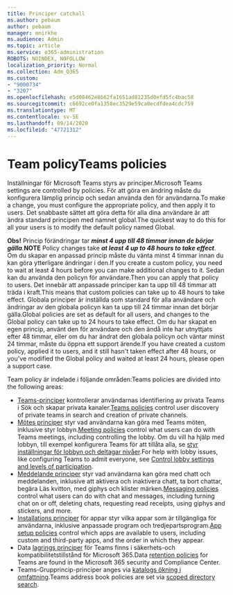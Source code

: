 ```yaml
---
title: Principer catchall
ms.author: pebaum
author: pebaum
manager: mnirkhe
ms.audience: Admin
ms.topic: article
ms.service: o365-administration
ROBOTS: NOINDEX, NOFOLLOW
localization_priority: Normal
ms.collection: Adm_O365
ms.custom:
- "9000734"
- "3207"
ms.openlocfilehash: e5d08462e8662fa1651ad81235d0efd5fc4bac58
ms.sourcegitcommit: c6692ce0fa1358ec3529e59ca0ecdfdea4cdc759
ms.translationtype: MT
ms.contentlocale: sv-SE
ms.lasthandoff: 09/14/2020
ms.locfileid: "47721312"
---
```

# <a name="teams-policies"></a><span data-ttu-id="122ff-102">Team policy</span><span class="sxs-lookup"><span data-stu-id="122ff-102">Teams policies</span></span>

<span data-ttu-id="122ff-103">Inställningar för Microsoft Teams styrs av principer.</span><span class="sxs-lookup"><span data-stu-id="122ff-103">Microsoft Teams settings are controlled by policies.</span></span> <span data-ttu-id="122ff-104">För att göra en ändring måste du konfigurera lämplig princip och sedan använda den för användarna.</span><span class="sxs-lookup"><span data-stu-id="122ff-104">To make a change, you must configure the appropriate policy, and then apply it to users.</span></span> <span data-ttu-id="122ff-105">Det snabbaste sättet att göra detta för alla dina användare är att ändra standard principen med namnet global.</span><span class="sxs-lookup"><span data-stu-id="122ff-105">The quickest way to do this for all your users is to modify the default policy named Global.</span></span> 

<span data-ttu-id="122ff-106">**Obs!** Princip förändringar tar ***minst 4 upp till 48 timmar innan de börjar gälla***.</span><span class="sxs-lookup"><span data-stu-id="122ff-106">**NOTE** Policy changes take ***at least 4 up to 48 hours to take effect***.</span></span> <span data-ttu-id="122ff-107">Om du skapar en anpassad princip måste du vänta minst 4 timmar innan du kan göra ytterligare ändringar i den.</span><span class="sxs-lookup"><span data-stu-id="122ff-107">If you create a custom policy, you need to wait at least 4 hours before you can make additional changes to it.</span></span> <span data-ttu-id="122ff-108">Sedan kan du använda den policyn för användare.</span><span class="sxs-lookup"><span data-stu-id="122ff-108">Then you can apply that policy to users.</span></span> <span data-ttu-id="122ff-109">Det innebär att anpassade principer kan ta upp till 48 timmar att träda i kraft.</span><span class="sxs-lookup"><span data-stu-id="122ff-109">This means that custom policies can take up to 48 hours to take effect.</span></span> <span data-ttu-id="122ff-110">Globala principer är inställda som standard för alla användare och ändringar av den globala policyn kan ta upp till 24 timmar innan det börjar gälla.</span><span class="sxs-lookup"><span data-stu-id="122ff-110">Global policies are set as default for all users, and changes to the Global policy can take up to 24 hours to take effect.</span></span> <span data-ttu-id="122ff-111">Om du har skapat en egen princip, använt den för användare och den ändå inte har utnyttjats efter 48 timmar, eller om du har ändrat den globala policyn och väntar minst 24 timmar, måste du öppna ett support ärende.</span><span class="sxs-lookup"><span data-stu-id="122ff-111">If you have created a custom policy, applied it to users, and it still hasn't taken effect after 48 hours, or you've modified the Global policy and waited at least 24 hours, please open a support case.</span></span>

<span data-ttu-id="122ff-112">Team policy är indelade i följande områden:</span><span class="sxs-lookup"><span data-stu-id="122ff-112">Teams policies are divided into the following areas:</span></span>

- <span data-ttu-id="122ff-113">[Teams-principer](https://docs.microsoft.com/MicrosoftTeams/teams-policies) kontrollerar användarnas identifiering av privata Teams i Sök och skapar privata kanaler.</span><span class="sxs-lookup"><span data-stu-id="122ff-113">[Teams policies](https://docs.microsoft.com/MicrosoftTeams/teams-policies) control user discovery of private teams in search and creation of private channels.</span></span>  
- <span data-ttu-id="122ff-114">[Mötes principer](https://docs.microsoft.com/microsoftteams/meeting-policies-in-teams) styr vad användarna kan göra med Teams möten, inklusive styr lobbyn.</span><span class="sxs-lookup"><span data-stu-id="122ff-114">[Meeting policies](https://docs.microsoft.com/microsoftteams/meeting-policies-in-teams) control what users can do with Teams meetings, including controlling the lobby.</span></span> <span data-ttu-id="122ff-115">Om du vill ha hjälp med lobbyn, till exempel konfigurera Teams för att tillåta alla, se [styr inställningar för lobbyn och deltagar nivåer](https://docs.microsoft.com/alchemyinsights/bypass-lobby).</span><span class="sxs-lookup"><span data-stu-id="122ff-115">For help with lobby issues, like configuring Teams to admit everyone, see [Control lobby settings and levels of participation](https://docs.microsoft.com/alchemyinsights/bypass-lobby).</span></span>
- <span data-ttu-id="122ff-116">[Meddelande principer](https://docs.microsoft.com/microsoftteams/messaging-policies-in-teams) styr vad användarna kan göra med chatt och meddelanden, inklusive att aktivera och inaktivera chatt, ta bort chattar, begära Läs kvitton, med giphys och klister märken.</span><span class="sxs-lookup"><span data-stu-id="122ff-116">[Messaging policies](https://docs.microsoft.com/microsoftteams/messaging-policies-in-teams) control what users can do with chat and messages, including turning chat on or off, deleting chats, requesting read receipts, using giphys and stickers, and more.</span></span>
- <span data-ttu-id="122ff-117">[Installations principer](https://docs.microsoft.com/MicrosoftTeams/teams-app-setup-policies) för appar styr vilka appar som är tillgängliga för användarna, inklusive anpassade program och tredjepartsprogram.</span><span class="sxs-lookup"><span data-stu-id="122ff-117">[App setup policies](https://docs.microsoft.com/MicrosoftTeams/teams-app-setup-policies) control which apps are available to users, including custom and third-party apps, and the order in which they appear.</span></span>  
- <span data-ttu-id="122ff-118">Data [lagrings principer](https://docs.microsoft.com/microsoftteams/retention-policies) för Teams finns i säkerhets-och kompatibilitetstillstånd för Microsoft 365.</span><span class="sxs-lookup"><span data-stu-id="122ff-118">Data [retention policies](https://docs.microsoft.com/microsoftteams/retention-policies) for Teams are found in the Microsoft 365 security and Compliance Center.</span></span>
- <span data-ttu-id="122ff-119">Teams-Grupprincip-principer anges via [katalogs ökning i omfattning](https://docs.microsoft.com/MicrosoftTeams/teams-scoped-directory-search).</span><span class="sxs-lookup"><span data-stu-id="122ff-119">Teams address book policies are set via [scoped directory search](https://docs.microsoft.com/MicrosoftTeams/teams-scoped-directory-search).</span></span>